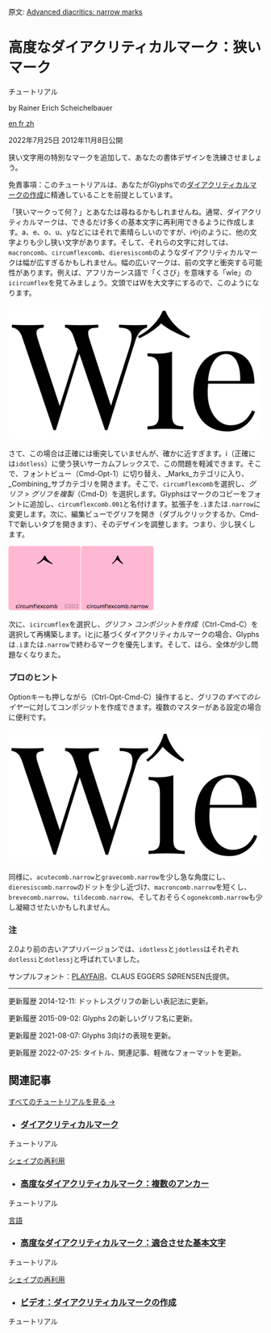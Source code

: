 原文: [Advanced diacritics: narrow marks](https://glyphsapp.com/learn/advanced-diacritics-narrow-marks)
# 高度なダイアクリティカルマーク：狭いマーク

チュートリアル

by Rainer Erich Scheichelbauer

[ en ](https://glyphsapp.com/learn/advanced-diacritics-narrow-marks) [ fr ](https://glyphsapp.com/fr/learn/advanced-diacritics-narrow-marks) [ zh ](https://glyphsapp.com/zh/learn/advanced-diacritics-narrow-marks)

2022年7月25日 2012年11月8日公開

狭い文字用の特別なマークを追加して、あなたの書体デザインを洗練させましょう。

免責事項：このチュートリアルは、あなたがGlyphsでの[ダイアクリティカルマークの作成](diacritics/.md)に精通していることを前提としています。

「狭いマークって何？」とあなたは尋ねるかもしれませんね。通常、ダイアクリティカルマークは、できるだけ多くの基本文字に再利用できるように作成します。a、e、o、u、yなどにはそれで素晴らしいのですが、iやjのように、他の文字よりも少し狭い文字があります。そして、それらの文字に対しては、`macroncomb`、`circumflexcomb`、`dieresiscomb`のようなダイアクリティカルマークは幅が広すぎるかもしれません。幅の広いマークは、前の文字と衝突する可能性があります。例えば、アフリカーンス語で「くさび」を意味する「wîe」の`icircumflex`を見てみましょう。文頭ではWを大文字にするので、このようになります。

![](images/circumflex-too-wide.png)

さて、この場合は正確には衝突していませんが、確かに近すぎます。i（正確には`idotless`）に使う狭いサーカムフレックスで、この問題を軽減できます。そこで、フォントビュー（Cmd-Opt-1）に切り替え、_Marks_カテゴリに入り、_Combining_サブカテゴリを開きます。そこで、`circumflexcomb`を選択し、_グリフ > グリフを複製_（Cmd-D）を選択します。Glyphsはマークのコピーをフォントに追加し、`circumflexcomb.001`と名付けます。拡張子を`.i`または`.narrow`に変更します。次に、編集ビューでグリフを開き（ダブルクリックするか、Cmd-Tで新しいタブを開きます）、そのデザインを調整します。つまり、少し狭くします。

![](images/normal-and-narrow-circumflex.png)

次に、`icircumflex`を選択し、_グリフ > コンポジットを作成_（Ctrl-Cmd-C）を選択して再構築します。iとjに基づくダイアクリティカルマークの場合、Glyphsは`.i`または`.narrow`で終わるマークを優先します。そして、ほら、全体が少し問題なくなりまた。

### プロのヒント

Optionキーも押しながら（Ctrl-Opt-Cmd-C）操作すると、グリフの*すべてのレイヤー*に対してコンポジットを作成できます。複数のマスターがある設定の場合に便利です。

![](images/narrow-circumflex.png)

同様に、`acutecomb.narrow`と`gravecomb.narrow`を少し急な角度にし、`dieresiscomb.narrow`のドットを少し近づけ、`macroncomb.narrow`を短くし、`brevecomb.narrow`、`tildecomb.narrow`、そしておそらく`ogonekcomb.narrow`も少し凝縮させたいかもしれません。

### 注

2.0より前の古いアプリバージョンでは、`idotless`と`jdotless`はそれぞれ`dotlessi`と`dotlessj`と呼ばれていました。

サンプルフォント：[PLAYFAIR](http://www.google.com/webfonts/specimen/Playfair+Display)、CLAUS EGGERS SØRENSEN氏提供。

---

更新履歴 2014-12-11: ドットレスグリフの新しい表記法に更新。

更新履歴 2015-09-02: Glyphs 2の新しいグリフ名に更新。

更新履歴 2021-08-07: Glyphs 3向けの表現を更新。

更新履歴 2022-07-25: タイトル、関連記事、軽微なフォーマットを更新。

## 関連記事

[すべてのチュートリアルを見る →](https://glyphsapp.com/learn)

*   ### [ダイアクリティカルマーク](diacritics.md)

チュートリアル

[ シェイプの再利用 ](https://glyphsapp.com/learn?q=reusing+shapes)

*   ### [高度なダイアクリティカルマーク：複数のアンカー](advanced-diacritics-multiple-anchors.md)

チュートリアル

[ 言語 ](https://glyphsapp.com/learn?q=languages)

*   ### [高度なダイアクリティカルマーク：適合させた基本文字](advanced-diacritics-adapted-base-letters.md)

チュートリアル

[ シェイプの再利用 ](https://glyphsapp.com/learn?q=reusing+shapes)

*   ### [ビデオ：ダイアクリティカルマークの作成](video-building-diacritics.md)

チュートリアル